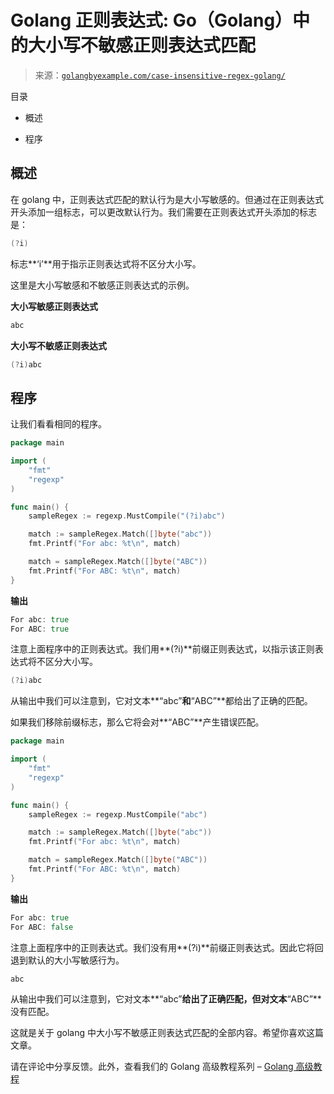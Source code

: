 <!--yml

类别: 未分类

日期: 2024-10-13 06:37:12

-->

# Golang 正则表达式: Go（Golang）中的大小写不敏感正则表达式匹配

> 来源：[`golangbyexample.com/case-insensitive-regex-golang/`](https://golangbyexample.com/case-insensitive-regex-golang/)

目录

+   概述

+   程序

## **概述**

在 golang 中，正则表达式匹配的默认行为是大小写敏感的。但通过在正则表达式开头添加一组标志，可以更改默认行为。我们需要在正则表达式开头添加的标志是：

```go
(?i)
```

标志**‘i’**用于指示正则表达式将不区分大小写。

这里是大小写敏感和不敏感正则表达式的示例。

**大小写敏感正则表达式**

```go
abc
```

**大小写不敏感正则表达式**

```go
(?i)abc
```

## **程序**

让我们看看相同的程序。

```go
package main

import (
	"fmt"
	"regexp"
)

func main() {
	sampleRegex := regexp.MustCompile("(?i)abc")

	match := sampleRegex.Match([]byte("abc"))
	fmt.Printf("For abc: %t\n", match)

	match = sampleRegex.Match([]byte("ABC"))
	fmt.Printf("For ABC: %t\n", match)
}
```

**输出**

```go
For abc: true
For ABC: true
```

注意上面程序中的正则表达式。我们用**(?i)**前缀正则表达式，以指示该正则表达式将不区分大小写。

```go
(?i)abc
```

从输出中我们可以注意到，它对文本**“abc”**和**“ABC”**都给出了正确的匹配。

如果我们移除前缀标志，那么它将会对**“ABC”**产生错误匹配。

```go
package main

import (
	"fmt"
	"regexp"
)

func main() {
	sampleRegex := regexp.MustCompile("abc")

	match := sampleRegex.Match([]byte("abc"))
	fmt.Printf("For abc: %t\n", match)

	match = sampleRegex.Match([]byte("ABC"))
	fmt.Printf("For ABC: %t\n", match)
}
```

**输出**

```go
For abc: true
For ABC: false
```

注意上面程序中的正则表达式。我们没有用**(?i)**前缀正则表达式。因此它将回退到默认的大小写敏感行为。

```go
abc
```

从输出中我们可以注意到，它对文本**“abc”**给出了正确匹配，但对文本**“ABC”**没有匹配。

这就是关于 golang 中大小写不敏感正则表达式匹配的全部内容。希望你喜欢这篇文章。

请在评论中分享反馈。此外，查看我们的 Golang 高级教程系列 – [Golang 高级教程](https://golangbyexample.com/golang-comprehensive-tutorial/)


